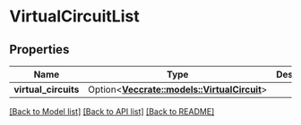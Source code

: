 # VirtualCircuitList

## Properties

Name | Type | Description | Notes
------------ | ------------- | ------------- | -------------
**virtual_circuits** | Option<[**Vec<crate::models::VirtualCircuit>**](VirtualCircuit.md)> |  | [optional]

[[Back to Model list]](../README.md#documentation-for-models) [[Back to API list]](../README.md#documentation-for-api-endpoints) [[Back to README]](../README.md)


